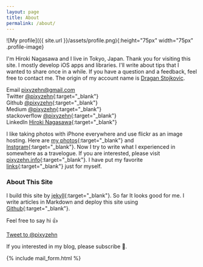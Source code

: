 ```yaml
---
layout: page
title: About
permalink: /about/
---
```


![My profile]({{ site.url }}/assets/profile.png){:height="75px" width="75px" .profile-image}

I'm Hiroki Nagasawa and I live in Tokyo, Japan. Thank you for visiting this site. I mostly develop iOS apps and libraries. I'll write about tips that I wanted to share once in a while.
If you have a question and a feedback, feel free to contact me. The origin of my account name is [Dragan Stojkovic](https://en.wikipedia.org/wiki/Dragan_Stojkovi%C4%87).

Email <pixyzehn@gmail.com>  
Twitter [@pixyzehn](https://twitter.com/pixyzehn){:target="_blank"}  
Github [@pixyzehn](https://github.com/pixyzehn){:target="_blank"}  
Medium [@pixyzehn](https://medium.com/@pixyzehn){:target="_blank"}  
stackoverflow [@pixyzehn](http://stackoverflow.com/users/2461812/pixyzehn){:target="_blank"}  
LinkedIn [Hiroki Nagasawa](https://www.linkedin.com/in/pixyzehn){:target="_blank"}

I like taking photos with iPhone everywhere and use flickr as an image hosting. Here are [my photos](https://www.flickr.com/photos/pixyzehn/albums){:target="_blank"} and [Instgram](https://www.instagram.com/pixyzehn/){:target="_blank"}. Now I try to write what I experienced in somewhere as a travelogue. If you are interested, please visit [pixyzehn.info](http://pixyzehn.info/){:target="_blank"}. I have put my favorite [links](../links){:target="_blank"} just for myself.

### About This Site

I build this site by [jekyll](https://github.com/jekyll/jekyll){:target="_blank"}. So far It looks good for me. I write articles in Markdown and deploy this site using [Github](https://github.com/pixyzehn/pixyzehn.github.io){:target="_blank"}.

Feel free to say hi :+1:

<a href="https://twitter.com/intent/tweet?screen_name=pixyzehn" class="twitter-mention-button" data-size="large" data-text="Hi!" data-show-count="false">Tweet to @pixyzehn</a><script async src="//platform.twitter.com/widgets.js" charset="utf-8"></script>

If you interested in my blog, please subscribe :rocket:.

{% include mail_form.html %}
